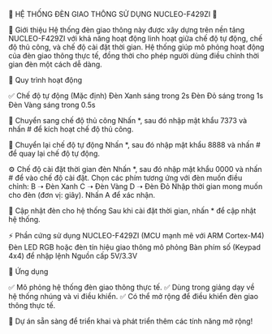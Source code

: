 🛑 HỆ THỐNG ĐÈN GIAO THÔNG SỬ DỤNG NUCLEO-F429ZI 🚦

📌 Giới thiệu
Hệ thống đèn giao thông này được xây dựng trên nền tảng NUCLEO-F429ZI với khả năng hoạt động linh hoạt giữa chế độ tự động, chế độ thủ công, và chế độ cài đặt thời gian. Hệ thống giúp mô phỏng hoạt động của đèn giao thông thực tế, đồng thời cho phép người dùng điều chỉnh thời gian đèn một cách dễ dàng.

🔧 Quy trình hoạt động

✅ Chế độ tự động (Mặc định)
Đèn Xanh sáng trong 2s
Đèn Đỏ sáng trong 1s
Đèn Vàng sáng trong 0.5s

🔄 Chuyển sang chế độ thủ công
Nhấn *, sau đó nhập mật khẩu 7373 và nhấn # để kích hoạt chế độ thủ công.

🔄 Chuyển lại chế độ tự động
Nhấn *, sau đó nhập mật khẩu 8888 và nhấn # để quay lại chế độ tự động.

⚙️ Chế độ cài đặt thời gian đèn
Nhấn *, sau đó nhập mật khẩu 0000 và nhấn # để vào chế độ cài đặt.
Chọn các phím tương ứng với đèn muốn điều chỉnh:
B ➝ Đèn Xanh
C ➝ Đèn Vàng
D ➝ Đèn Đỏ
Nhập thời gian mong muốn cho đèn (đơn vị: giây).
Nhấn A để xác nhận.

🔄 Cập nhật đèn cho hệ thống
Sau khi cài đặt thời gian, nhấn * để cập nhật hệ thống.

⚡ Phần cứng sử dụng
NUCLEO-F429ZI (MCU mạnh mẽ với ARM Cortex-M4)
Đèn LED RGB hoặc đèn tín hiệu giao thông mô phỏng
Bàn phím số (Keypad 4x4) để nhập lệnh
Nguồn cấp 5V/3.3V

📌 Ứng dụng

✅ Mô phỏng hệ thống đèn giao thông thực tế.
✅ Dùng trong giảng dạy về hệ thống nhúng và vi điều khiển.
✅ Có thể mở rộng để điều khiển đèn giao thông thực tế.

🚀 Dự án sẵn sàng để triển khai và phát triển thêm các tính năng mở rộng!
